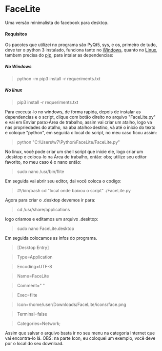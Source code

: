 # FaceLite
Uma versão minimalista do facebook para desktop.


#### Requisitos

Os pacotes que utilizei no programa são PyQt5, sys, e os, primeiro de tudo, deve ter o python 3 instalado, funciona tanto no [Windows](https://python.org.br/instalacao-windows/), quanto no [Linux](https://python.org.br/instalacao-linux/), tambem precisa do [pip](http://excript.com/blog/gerenciador-pacotes-python-pip.html), para intalar as dependencias:

##### No Windows
> python -m pip3 install -r requeriments.txt

##### No linux
> pip3 install -r requeriments.txt

Para executa-lo no windows, de forma rapida, depois de instalar as dependencias e o script, clique com botão direito no arquivo "FaceLite.py" e vai em Enviar para>Área de trabalho, assim vai criar um atalho, logo va nas propriedades do atalho, na aba atalho>destino, vá até o inicio do texto e coloque "python", em seguida o local do script, no meu caso ficou assim:
> python "C:\Users\w7\Python\FaceLite/FaceLite.py"

No linux, você pode criar um shell script que inicie ele, logo criar um .desktop e coloca-lo na Área de trabalho, então: obs; utilize seu editor favorito, no meu caso é o nano então:
> sudo nano /usr/bin/flite

Em seguida vai abrir seu editor, dai você coloca o codigo:
>#!/bin/bash
> cd "local onde baixou o script"
> ./FaceLite.py
  
Agora para criar o .desktop devemos ir para:
> cd  /usr/share/applications

logo criamos e editamos um arquivo .desktop:
> sudo nano FaceLite.desktop

Em seguida colocamos as infos do programa.

>[Desktop Entry]

>Type=Application

>Encoding=UTF-8

>Name=FaceLite

>Comment=" "

>Exec=flite

>Icon=/home/user/Downloads/FaceLite/icons/face.png

>Terminal=false

>Categories=Network;

Assim que salvar o arquivo basta ir no seu menu na categoria Internet que vai encontra-lo lá. OBS: na parte Icon, eu coloquei um exemplo, você deve por o local do seu download.
